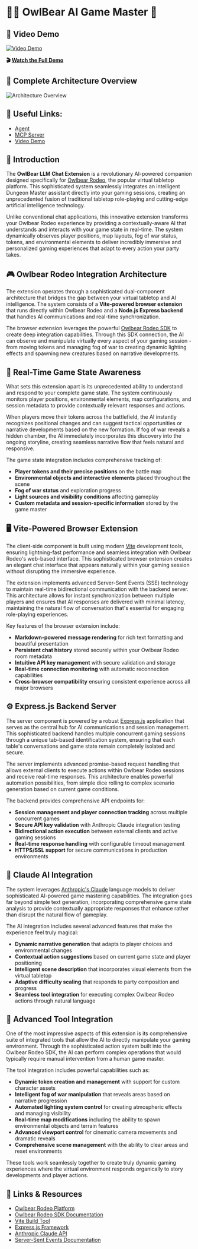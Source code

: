 # 🧙‍♂️ OwlBear AI Game Master 🐉

## 🎥 Video Demo

[![Video Demo](https://img.youtube.com/vi/SlbW-kjekBg/maxresdefault.jpg)](https://www.youtube.com/watch?v=SlbW-kjekBg&ab_channel=AlejandroGarcíaAmador)

**🎬 [Watch the Full Demo](https://www.youtube.com/watch?v=SlbW-kjekBg&ab_channel=AlejandroGarcíaAmador)**

## 🧩 Complete Architecture Overview
![Architecture Overview](https://huggingface.co/spaces/Agents-MCP-Hackathon/LLM-GameMaster-Agent/resolve/main/media/architecture.png)

## 🔗 Useful Links:
- [Agent](https://huggingface.co/spaces/Agents-MCP-Hackathon/LLM-GameMaster-Agent)
- [MCP Server](https://huggingface.co/spaces/Agents-MCP-Hackathon/LLM-GameMaster-MCP-Server)
- [Video Demo](https://www.youtube.com/watch?v=SlbW-kjekBg&ab_channel=AlejandroGarcíaAmador)

## 🌟 Introduction

The **OwlBear LLM Chat Extension** is a revolutionary AI-powered companion designed specifically for [Owlbear Rodeo](https://www.owlbear.rodeo/), the popular virtual tabletop platform. This sophisticated system seamlessly integrates an intelligent Dungeon Master assistant directly into your gaming sessions, creating an unprecedented fusion of traditional tabletop role-playing and cutting-edge artificial intelligence technology.

Unlike conventional chat applications, this innovative extension transforms your Owlbear Rodeo experience by providing a contextually-aware AI that understands and interacts with your game state in real-time. The system dynamically observes player positions, map layouts, fog of war status, tokens, and environmental elements to deliver incredibly immersive and personalized gaming experiences that adapt to every action your party takes.

## 🎮 Owlbear Rodeo Integration Architecture

The extension operates through a sophisticated dual-component architecture that bridges the gap between your virtual tabletop and AI intelligence. The system consists of a **Vite-powered browser extension** that runs directly within Owlbear Rodeo and a **Node.js Express backend** that handles AI communications and real-time synchronization.

The browser extension leverages the powerful [Owlbear Rodeo SDK](https://docs.owlbear.rodeo/sdk/getting-started) to create deep integration capabilities. Through this SDK connection, the AI can observe and manipulate virtually every aspect of your gaming session - from moving tokens and managing fog of war to creating dynamic lighting effects and spawning new creatures based on narrative developments.


## 🚀 Real-Time Game State Awareness

What sets this extension apart is its unprecedented ability to understand and respond to your complete game state. The system continuously monitors player positions, environmental elements, map configurations, and session metadata to provide contextually relevant responses and actions.

When players move their tokens across the battlefield, the AI instantly recognizes positional changes and can suggest tactical opportunities or narrative developments based on the new formation. If fog of war reveals a hidden chamber, the AI immediately incorporates this discovery into the ongoing storyline, creating seamless narrative flow that feels natural and responsive.

The game state integration includes comprehensive tracking of:
- **Player tokens and their precise positions** on the battle map
- **Environmental objects and interactive elements** placed throughout the scene
- **Fog of war status** and exploration progress
- **Light sources and visibility conditions** affecting gameplay
- **Custom metadata and session-specific information** stored by the game master

## 🖥️ Vite-Powered Browser Extension

The client-side component is built using modern [Vite](https://vitejs.dev/) development tools, ensuring lightning-fast performance and seamless integration with Owlbear Rodeo's web-based interface. This sophisticated browser extension creates an elegant chat interface that appears naturally within your gaming session without disrupting the immersive experience.

The extension implements advanced Server-Sent Events (SSE) technology to maintain real-time bidirectional communication with the backend server. This architecture allows for instant synchronization between multiple players and ensures that AI responses are delivered with minimal latency, maintaining the natural flow of conversation that's essential for engaging role-playing experiences.

Key features of the browser extension include:
- **Markdown-powered message rendering** for rich text formatting and beautiful presentation
- **Persistent chat history** stored securely within your Owlbear Rodeo room metadata
- **Intuitive API key management** with secure validation and storage
- **Real-time connection monitoring** with automatic reconnection capabilities
- **Cross-browser compatibility** ensuring consistent experience across all major browsers

## ⚙️ Express.js Backend Server

The server component is powered by a robust [Express.js](https://expressjs.com/) application that serves as the central hub for AI communications and session management. This sophisticated backend handles multiple concurrent gaming sessions through a unique tab-based identification system, ensuring that each table's conversations and game state remain completely isolated and secure.

The server implements advanced promise-based request handling that allows external clients to execute actions within Owlbear Rodeo sessions and receive real-time responses. This architecture enables powerful automation possibilities, from simple dice rolling to complex scenario generation based on current game conditions.

The backend provides comprehensive API endpoints for:
- **Session management and player connection tracking** across multiple concurrent games
- **Secure API key validation** with Anthropic Claude integration testing
- **Bidirectional action execution** between external clients and active gaming sessions
- **Real-time response handling** with configurable timeout management
- **HTTPS/SSL support** for secure communications in production environments

## 🤖 Claude AI Integration

The system leverages [Anthropic's Claude](https://www.anthropic.com/claude) language models to deliver sophisticated AI-powered game mastering capabilities. The integration goes far beyond simple text generation, incorporating comprehensive game state analysis to provide contextually appropriate responses that enhance rather than disrupt the natural flow of gameplay.

The AI integration includes several advanced features that make the experience feel truly magical:
- **Dynamic narrative generation** that adapts to player choices and environmental changes
- **Contextual action suggestions** based on current game state and player positioning
- **Intelligent scene description** that incorporates visual elements from the virtual tabletop
- **Adaptive difficulty scaling** that responds to party composition and progress
- **Seamless tool integration** for executing complex Owlbear Rodeo actions through natural language

## 🔧 Advanced Tool Integration

One of the most impressive aspects of this extension is its comprehensive suite of integrated tools that allow the AI to directly manipulate your gaming environment. Through the sophisticated action system built into the Owlbear Rodeo SDK, the AI can perform complex operations that would typically require manual intervention from a human game master.

The tool integration includes powerful capabilities such as:
- **Dynamic token creation and management** with support for custom character assets
- **Intelligent fog of war manipulation** that reveals areas based on narrative progression
- **Automated lighting system control** for creating atmospheric effects and managing visibility
- **Real-time map modifications** including the ability to spawn environmental objects and terrain features
- **Advanced viewport control** for cinematic camera movements and dramatic reveals
- **Comprehensive scene management** with the ability to clear areas and reset environments

These tools work seamlessly together to create truly dynamic gaming experiences where the virtual environment responds organically to story developments and player actions.

## 🔗 Links & Resources

- [Owlbear Rodeo Platform](https://www.owlbear.rodeo/)
- [Owlbear Rodeo SDK Documentation](https://docs.owlbear.rodeo/sdk/getting-started)
- [Vite Build Tool](https://vitejs.dev/)
- [Express.js Framework](https://expressjs.com/)
- [Anthropic Claude API](https://www.anthropic.com/claude)
- [Server-Sent Events Documentation](https://developer.mozilla.org/en-US/docs/Web/API/Server-sent_events)
